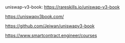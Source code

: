 
uniswap-v3-book:
https://rareskills.io/uniswap-v3-book


https://uniswapv3book.com/


https://github.com/Jeiwan/uniswapv3-book


https://www.smartcontract.engineer/courses